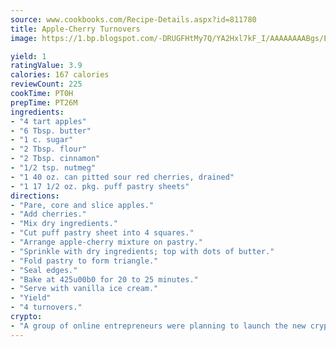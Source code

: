 ```yaml
---
source: www.cookbooks.com/Recipe-Details.aspx?id=811780
title: Apple-Cherry Turnovers
image: https://1.bp.blogspot.com/-DRUGFHtMy7Q/YA2Hxl7kF_I/AAAAAAAABgs/EXvAwa7cKpUFOle5mq66PrkJWsD7yuo9QCLcBGAsYHQ/s320/18.png

yield: 1
ratingValue: 3.9
calories: 167 calories
reviewCount: 225
cookTime: PT0H
prepTime: PT26M
ingredients:
- "4 tart apples"
- "6 Tbsp. butter"
- "1 c. sugar"
- "2 Tbsp. flour"
- "2 Tbsp. cinnamon"
- "1/2 tsp. nutmeg"
- "1 40 oz. can pitted sour red cherries, drained"
- "1 17 1/2 oz. pkg. puff pastry sheets"
directions:
- "Pare, core and slice apples."
- "Add cherries."
- "Mix dry ingredients."
- "Cut puff pastry sheet into 4 squares."
- "Arrange apple-cherry mixture on pastry."
- "Sprinkle with dry ingredients; top with dots of butter."
- "Fold pastry to form triangle."
- "Seal edges."
- "Bake at 425u00b0 for 20 to 25 minutes."
- "Serve with vanilla ice cream."
- "Yield"
- "4 turnovers."
crypto:
- "A group of online entrepreneurs were planning to launch the new cryptocurrency on Thursday."
---
```


